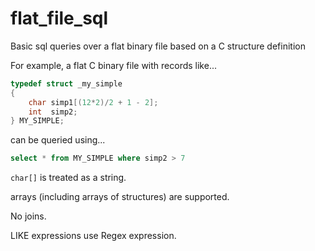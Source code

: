 # flat_file_sql
Basic sql queries over a flat binary file based on a C structure definition

For example, a flat C binary file with records like...

```c
typedef struct _my_simple
{
	char simp1[(12*2)/2 + 1 - 2];
	int  simp2;
} MY_SIMPLE;
```
can be queried using...

```sql
select * from MY_SIMPLE where simp2 > 7
```

`char[]` is treated as a string.

arrays (including arrays of structures) are supported.

No joins.

LIKE expressions use Regex expression.
